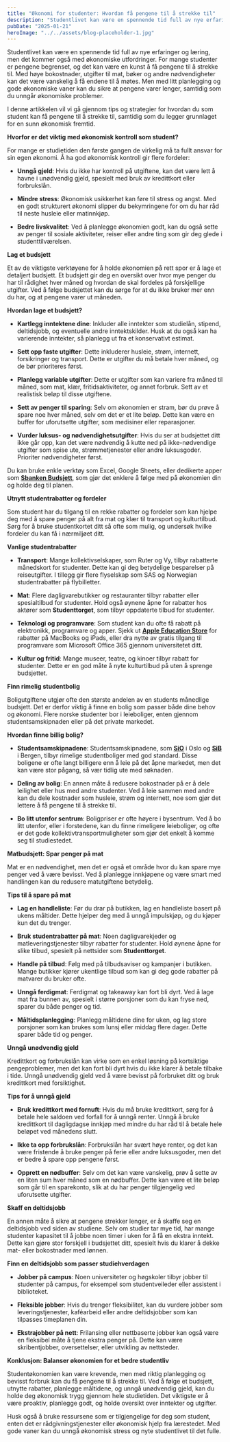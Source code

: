 ```yaml
---
title: "Økonomi for studenter: Hvordan få pengene til å strekke til"
description: "Studentlivet kan være en spennende tid full av nye erfaringer og læring, men det kommer også med økonomiske utfordringer. For mange studenter er pengene begrenset, og det kan være en kunst å få pengene til å strekke til. Med høye bokostnader, utgifter til mat, bøker og andre nødvendigheter kan det være vanskelig å få endene &#8230; Read more"
pubDate: "2025-01-21"
heroImage: "../../assets/blog-placeholder-1.jpg"
---
```


Studentlivet kan være en spennende tid full av nye erfaringer og læring, men det kommer også med økonomiske utfordringer. For mange studenter er pengene begrenset, og det kan være en kunst å få pengene til å strekke til. Med høye bokostnader, utgifter til mat, bøker og andre nødvendigheter kan det være vanskelig å få endene til å møtes. Men med litt planlegging og gode økonomiske vaner kan du sikre at pengene varer lenger, samtidig som du unngår økonomiske problemer.

I denne artikkelen vil vi gå gjennom tips og strategier for hvordan du som student kan få pengene til å strekke til, samtidig som du legger grunnlaget for en sunn økonomisk fremtid.

**Hvorfor er det viktig med økonomisk kontroll som student?**

For mange er studietiden den første gangen de virkelig må ta fullt ansvar for sin egen økonomi. Å ha god økonomisk kontroll gir flere fordeler:

- **Unngå gjeld**: Hvis du ikke har kontroll på utgiftene, kan det være lett å havne i unødvendig gjeld, spesielt med bruk av kredittkort eller forbrukslån.

- **Mindre stress**: Økonomisk usikkerhet kan føre til stress og angst. Med en godt strukturert økonomi slipper du bekymringene for om du har råd til neste husleie eller matinnkjøp.

- **Bedre livskvalitet**: Ved å planlegge økonomien godt, kan du også sette av penger til sosiale aktiviteter, reiser eller andre ting som gir deg glede i studenttilværelsen.

**Lag et budsjett**

Et av de viktigste verktøyene for å holde økonomien på rett spor er å lage et detaljert budsjett. Et budsjett gir deg en oversikt over hvor mye penger du har til rådighet hver måned og hvordan de skal fordeles på forskjellige utgifter. Ved å følge budsjettet kan du sørge for at du ikke bruker mer enn du har, og at pengene varer ut måneden.

**Hvordan lage et budsjett?**

- **Kartlegg inntektene dine**: Inkluder alle inntekter som studielån, stipend, deltidsjobb, og eventuelle andre inntektskilder. Husk at du også kan ha varierende inntekter, så planlegg ut fra et konservativt estimat.

- **Sett opp faste utgifter**: Dette inkluderer husleie, strøm, internett, forsikringer og transport. Dette er utgifter du må betale hver måned, og de bør prioriteres først.

- **Planlegg variable utgifter**: Dette er utgifter som kan variere fra måned til måned, som mat, klær, fritidsaktiviteter, og annet forbruk. Sett av et realistisk beløp til disse utgiftene.

- **Sett av penger til sparing**: Selv om økonomien er stram, bør du prøve å spare noe hver måned, selv om det er et lite beløp. Dette kan være en buffer for uforutsette utgifter, som medisiner eller reparasjoner.

- **Vurder luksus- og nødvendighetsutgifter**: Hvis du ser at budsjettet ditt ikke går opp, kan det være nødvendig å kutte ned på ikke-nødvendige utgifter som spise ute, strømmetjenester eller andre luksusgoder. Prioriter nødvendigheter først.

Du kan bruke enkle verktøy som Excel, Google Sheets, eller dedikerte apper som **[Sbanken Budsjett](https://sbanken.no)**, som gjør det enklere å følge med på økonomien din og holde deg til planen.

**Utnytt studentrabatter og fordeler**

Som student har du tilgang til en rekke rabatter og fordeler som kan hjelpe deg med å spare penger på alt fra mat og klær til transport og kulturtilbud. Sørg for å bruke studentkortet ditt så ofte som mulig, og undersøk hvilke fordeler du kan få i nærmiljøet ditt.

**Vanlige studentrabatter**

- **Transport**: Mange kollektivselskaper, som Ruter og Vy, tilbyr rabatterte månedskort for studenter. Dette kan gi deg betydelige besparelser på reiseutgifter. I tillegg gir flere flyselskap som SAS og Norwegian studentrabatter på flybilletter.

- **Mat**: Flere dagligvarebutikker og restauranter tilbyr rabatter eller spesialtilbud for studenter. Hold også øynene åpne for rabatter hos aktører som **Studenttorget**, som tilbyr oppdaterte tilbud for studenter.

- **Teknologi og programvare**: Som student kan du ofte få rabatt på elektronikk, programvare og apper. Sjekk ut **[Apple Education Store](https://www.apple.com/no_edu_5006756/store)** for rabatter på MacBooks og iPads, eller dra nytte av gratis tilgang til programvare som Microsoft Office 365 gjennom universitetet ditt.

- **Kultur og fritid**: Mange museer, teatre, og kinoer tilbyr rabatt for studenter. Dette er en god måte å nyte kulturtilbud på uten å sprenge budsjettet.

**Finn rimelig studentbolig**

Boligutgiftene utgjør ofte den største andelen av en students månedlige budsjett. Det er derfor viktig å finne en bolig som passer både dine behov og økonomi. Flere norske studenter bor i leieboliger, enten gjennom studentsamskipnaden eller på det private markedet.

**Hvordan finne billig bolig?**

- **Studentsamskipnadene**: Studentsamskipnadene, som **[SiO](https://www.sio.no)** i Oslo og **[SiB](https://www.sib.no)** i Bergen, tilbyr rimelige studentboliger med god standard. Disse boligene er ofte langt billigere enn å leie på det åpne markedet, men det kan være stor pågang, så vær tidlig ute med søknaden.

- **Deling av bolig**: En annen måte å redusere bokostnader på er å dele leilighet eller hus med andre studenter. Ved å leie sammen med andre kan du dele kostnader som husleie, strøm og internett, noe som gjør det lettere å få pengene til å strekke til.

- **Bo litt utenfor sentrum**: Boligpriser er ofte høyere i bysentrum. Ved å bo litt utenfor, eller i forstedene, kan du finne rimeligere leieboliger, og ofte er det gode kollektivtransportmuligheter som gjør det enkelt å komme seg til studiestedet.

**Matbudsjett: Spar penger på mat**

Mat er en nødvendighet, men det er også et område hvor du kan spare mye penger ved å være bevisst. Ved å planlegge innkjøpene og være smart med handlingen kan du redusere matutgiftene betydelig.

**Tips til å spare på mat**

- **Lag en handleliste**: Før du drar på butikken, lag en handleliste basert på ukens måltider. Dette hjelper deg med å unngå impulskjøp, og du kjøper kun det du trenger.

- **Bruk studentrabatter på mat**: Noen dagligvarekjeder og matleveringstjenester tilbyr rabatter for studenter. Hold øynene åpne for slike tilbud, spesielt på nettsider som **Studenttorget**.

- **Handle på tilbud**: Følg med på tilbudsaviser og kampanjer i butikken. Mange butikker kjører ukentlige tilbud som kan gi deg gode rabatter på matvarer du bruker ofte.

- **Unngå ferdigmat**: Ferdigmat og takeaway kan fort bli dyrt. Ved å lage mat fra bunnen av, spesielt i større porsjoner som du kan fryse ned, sparer du både penger og tid.

- **Måltidsplanlegging**: Planlegg måltidene dine for uken, og lag store porsjoner som kan brukes som lunsj eller middag flere dager. Dette sparer både tid og penger.

**Unngå unødvendig gjeld**

Kredittkort og forbrukslån kan virke som en enkel løsning på kortsiktige pengeproblemer, men det kan fort bli dyrt hvis du ikke klarer å betale tilbake i tide. Unngå unødvendig gjeld ved å være bevisst på forbruket ditt og bruk kredittkort med forsiktighet.

**Tips for å unngå gjeld**

- **Bruk kredittkort med fornuft**: Hvis du må bruke kredittkort, sørg for å betale hele saldoen ved forfall for å unngå renter. Unngå å bruke kredittkort til dagligdagse innkjøp med mindre du har råd til å betale hele beløpet ved månedens slutt.

- **Ikke ta opp forbrukslån**: Forbrukslån har svært høye renter, og det kan være fristende å bruke penger på ferie eller andre luksusgoder, men det er bedre å spare opp pengene først.

- **Opprett en nødbuffer**: Selv om det kan være vanskelig, prøv å sette av en liten sum hver måned som en nødbuffer. Dette kan være et lite beløp som går til en sparekonto, slik at du har penger tilgjengelig ved uforutsette utgifter.

**Skaff en deltidsjobb**

En annen måte å sikre at pengene strekker lenger, er å skaffe seg en deltidsjobb ved siden av studiene. Selv om studier tar mye tid, har mange studenter kapasitet til å jobbe noen timer i uken for å få en ekstra inntekt. Dette kan gjøre stor forskjell i budsjettet ditt, spesielt hvis du klarer å dekke mat- eller bokostnader med lønnen.

**Finn en deltidsjobb som passer studiehverdagen**

- **Jobber på campus**: Noen universiteter og høgskoler tilbyr jobber til studenter på campus, for eksempel som studentveileder eller assistent i biblioteket.

- **Fleksible jobber**: Hvis du trenger fleksibilitet, kan du vurdere jobber som leveringstjenester, kaféarbeid eller andre deltidsjobber som kan tilpasses timeplanen din.

- **Ekstrajobber på nett**: Frilansing eller nettbaserte jobber kan også være en fleksibel måte å tjene ekstra penger på. Dette kan være skribentjobber, oversettelser, eller utvikling av nettsteder.

**Konklusjon: Balanser økonomien for et bedre studentliv**

Studentøkonomien kan være krevende, men med riktig planlegging og bevisst forbruk kan du få pengene til å strekke til. Ved å følge et budsjett, utnytte rabatter, planlegge måltidene, og unngå unødvendig gjeld, kan du holde deg økonomisk trygg gjennom hele studietiden. Det viktigste er å være proaktiv, planlegge godt, og holde oversikt over inntekter og utgifter.

Husk også å bruke ressursene som er tilgjengelige for deg som student, enten det er rådgivningstjenester eller økonomisk hjelp fra lærestedet. Med gode vaner kan du unngå økonomisk stress og nyte studentlivet til det fulle.